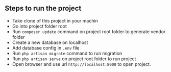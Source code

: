 ## Steps to run the project

- Take clone of this project in your machin
- Go into project folder root
- Run `composer update` command on project root folder to generate vendor folder
- Create a new database on localhost  
- Add database config in `.env` file
- Run `php artisan migrate` command to run migration 
- Run `php artisan serve` on project root folder to run project
- Open browser and use url `http://localhost:8000` to open project.

